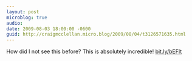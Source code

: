 ```yaml
---
layout: post
microblog: true
audio: 
date: 2009-08-03 18:00:00 -0600
guid: http://craigmcclellan.micro.blog/2009/08/04/t3126571635.html
---
```

How did I not see this before?  This is absolutely incredible! [bit.ly/bEFlt](http://bit.ly/bEFlt)
